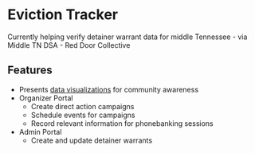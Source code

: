 # Eviction Tracker

Currently helping verify detainer warrant data for middle Tennessee - via Middle TN DSA - Red Door Collective

## Features

* Presents [data visualizations](https://reddoorcollective.org) for community awareness
* Organizer Portal
  * Create direct action campaigns
  * Schedule events for campaigns
  * Record relevant information for phonebanking sessions
* Admin Portal
  * Create and update detainer warrants


